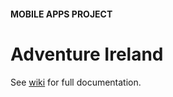 #### MOBILE APPS PROJECT
# Adventure Ireland

See [wiki](https://github.com/petercoyne/G00266507/wiki) for full documentation.